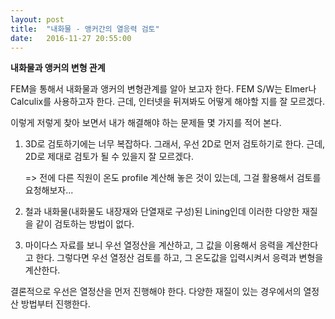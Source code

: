 ```yaml
---
layout: post
title:  "내화물 - 앵커간의 열응력 검토"
date:   2016-11-27 20:55:00
---
```



**내화물과 앵커의 변형 관계**

FEM을 통해서 내화물과 앵커의 변형관계를 알아 보고자 한다.
FEM S/W는 Elmer나 Calculix를 사용하고자 한다.
근데, 인터넷을 뒤져봐도 어떻게 해야할 지를 잘 모르겠다.

이렇게 저렇게 찾아 보면서 내가 해결해야 하는 문제들 몇 가지를 적어 본다.

1. 3D로 검토하기에는 너무 복잡하다.
   그래서, 우선 2D로 먼저 검토하기로 한다.
   근데, 2D로 제대로 검토가 될 수 있을지 잘 모르겠다.

   => 전에 다른 직원이 온도 profile 계산해 놓은 것이 있는데,
      그걸 활용해서 검토를 요청해보자...

2. 철과 내화물(내화물도 내장재와 단열재로 구성)된 Lining인데 이러한 다양한 재질을 같이 검토하는 방법이 없다.

3. 마이다스 자료를 보니 우선 열정산을 계산하고, 그 값을 이용해서 응력을 계산한다고 한다.
   그렇다면 우선 열정산 검토를 하고, 그 온도값을 입력시켜서 응력과 변형을 계산한다.


결론적으로 우선은 열정산을 먼저 진행해야 한다. 
다양한 재질이 있는 경우에서의 열정산 방법부터 진행한다. 
